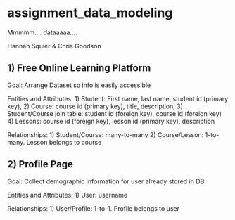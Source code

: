 # assignment_data_modeling
Mmmmm.... dataaaaa....

Hannah Squier & Chris Goodson

## 1) Free Online Learning Platform
  Goal: Arrange Dataset so info is easily accessible

  Entities and Attributes:
    1) Student: First name, last name, student id (primary key),
    2) Course: course id (primary key), title, description,
    3) Student/Course join table: student id (foreign key), course id (foreign key)
    4) Lessons: course id (foreign key), lesson id (primary key), description

  Relationships:
    1) Student/Course: many-to-many
    2) Course/Lesson: 1-to-many. Lesson belongs to course

## 2) Profile Page
  Goal: Collect demographic information for user already stored in DB

  Entities and Attributes:
    1) User: username

  Relationships:
    1) User/Profile: 1-to-1. Profile belongs to user